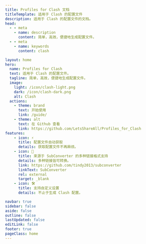 ```yaml
---
title: Profiles for Clash 文档
titleTemplate: 适用于 Clash 的配置文件
description: 适用于 Clash 的配置文件的文档。
head:
  - - meta
    - name: description
      content: 简单，高效，便捷地生成配置文件。
  - - meta
    - name: keywords
      content: clash

layout: home
hero:
  name: Profiles for Clash
  text: 适用于 Clash 的配置文件。
  tagline: 简单，高效，便捷地生成配置文件。
  image:
    light: /icon/clash-light.png
    dark: /icon/clash-dark.png
    alt: Clash
  actions:
    - theme: brand
      text: 开始使用
      link: /guide/
    - theme: alt
      text: 在 Github 查看
      link: https://github.com/LetsShareAll/Profiles_for_Clash
features:
    - icon: ⚡️
      title: 配置文件自动获取
      details: 获取配置文件不再麻烦。
    - icon: 🖖
      title: 来源于 SubConverter 的多种链接格式支持
      details: 多种链接皆可转换。
      link: https://github.com/tindy2013/subconverter
      linkText: SubConverter
      rel: external
      target: _blank
    - icon: 🛠️
      title: 支持自定义设置
      details: 不止于生成 Clash 配置。

navbar: true
sidebar: false
aside: false
outline: false
lastUpdated: false
editLink: false
footer: true
pageClass: home
---
```

